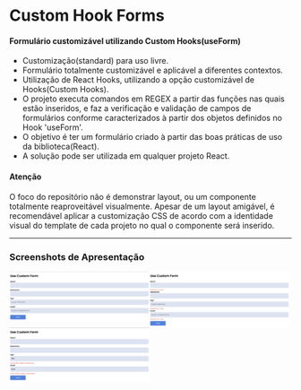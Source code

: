 <h1>Custom Hook Forms</h1>
<h4>Formulário customizável utilizando Custom Hooks(useForm)</h4>

- Customização(standard) para uso livre.
- Formulário totalmente customizável e aplicável a diferentes contextos.
- Utilização de React Hooks, utilizando a opção customizável de Hooks(Custom Hooks).
- O projeto executa comandos em REGEX a partir das funções nas quais estão inseridos, e faz a verificação e validação de campos de formulários conforme caracterizados à partir dos objetos definidos no Hook 'useForm'.
- O objetivo é ter um formulário criado à partir das boas práticas de uso da biblioteca(React).
- A solução pode ser utilizada em qualquer projeto React.

<h4>Atenção</h4>
<p>O foco do repositório não é demonstrar layout, ou um componente totalmente reaproveitável visualmente. Apesar de um layout amigável, é recomendável aplicar a customização CSS de acordo com a identidade visual do template de cada projeto no qual o componente será inserido.</p>

<hr></hr>

<h3>Screenshots de Apresentação</h3>

<img src="public/assets/screenshots/1.png" width="250px" align="left" title="Screenshot 1"/><img src="public/assets/screenshots/2.png" width="250px"  align="left" title="Screenshot 2"/>
<img src="public/assets/screenshots/3.png" width="250px" align="left"  margin-top="5px" title="Screenshot 3"/>

